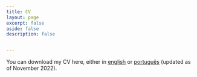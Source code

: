 ```yaml
---
title: CV
layout: page
excerpt: false
aside: false
description: false


---
```


You can download my CV here, either in <a href="https://github.com/nicoleherscovici/nicoleherscovici.github.io/blob/main/assets/cv_herscovici_2022.pdf">english</a> or <a href="https://github.com/lmacamara/lmacamara.github.io/raw/main/assets/CV%20Lucas%20M.%20de%20Arruda%20C%C3%A2mara.pdf">português</a> (updated as of November 2022).
